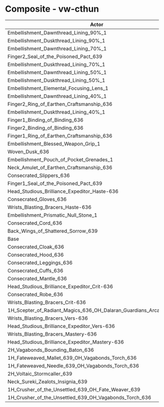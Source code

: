 # Composite - vw-cthun
| Actor | DPS | Increase |
|---|:---:|:---:|
|Embellishment_Dawnthread_Lining_90%_1|1290428|0.85%|
|Embellishment_Duskthread_Lining_90%_1|1290398|0.85%|
|Embellishment_Dawnthread_Lining_70%_1|1288353|0.69%|
|Finger2_Seal_of_the_Poisoned_Pact_639|1288022|0.66%|
|Embellishment_Duskthread_Lining_70%_1|1287703|0.64%|
|Embellishment_Dawnthread_Lining_50%_1|1286285|0.53%|
|Embellishment_Duskthread_Lining_50%_1|1285796|0.49%|
|Embellishment_Elemental_Focusing_Lens_1|1285554|0.47%|
|Embellishment_Dawnthread_Lining_40%_1|1284751|0.41%|
|Finger2_Ring_of_Earthen_Craftsmanship_636|1284492|0.39%|
|Embellishment_Duskthread_Lining_40%_1|1284487|0.39%|
|Finger1_Binding_of_Binding_636|1284166|0.36%|
|Finger2_Binding_of_Binding_636|1283903|0.34%|
|Finger1_Ring_of_Earthen_Craftsmanship_636|1283553|0.31%|
|Embellishment_Blessed_Weapon_Grip_1|1282553|0.24%|
|Woven_Dusk_636|1282482|0.23%|
|Embellishment_Pouch_of_Pocket_Grenades_1|1282346|0.22%|
|Neck_Amulet_of_Earthen_Craftsmanship_636|1281783|0.18%|
|Consecrated_Slippers_636|1281547|0.16%|
|Finger1_Seal_of_the_Poisoned_Pact_639|1281380|0.14%|
|Head_Studious_Brilliance_Expeditor_Haste-636|1280968|0.11%|
|Consecrated_Gloves_636|1280591|0.08%|
|Wrists_Blasting_Bracers_Haste-636|1280386|0.07%|
|Embellishment_Prismatic_Null_Stone_1|1280054|0.04%|
|Consecrated_Cord_636|1279717|0.01%|
|Back_Wings_of_Shattered_Sorrow_639|1279533|0.00%|
|Base|1279532|0.00%|
|Consecrated_Cloak_636|1278276|-0.10%|
|Consecrated_Hood_636|1278246|-0.10%|
|Consecrated_Leggings_636|1277444|-0.16%|
|Consecrated_Cuffs_636|1277380|-0.17%|
|Consecrated_Mantle_636|1276995|-0.20%|
|Head_Studious_Brilliance_Expeditor_Crit-636|1276675|-0.22%|
|Consecrated_Robe_636|1276560|-0.23%|
|Wrists_Blasting_Bracers_Crit-636|1276486|-0.24%|
|1H_Scepter_of_Radiant_Magics_636_OH_Dalaran_Guardians_Arcanotool_639|1276459|-0.24%|
|Wrists_Blasting_Bracers_Vers-636|1276386|-0.25%|
|Head_Studious_Brilliance_Expeditor_Vers-636|1274876|-0.36%|
|Wrists_Blasting_Bracers_Mastery-636|1274652|-0.38%|
|Head_Studious_Brilliance_Expeditor_Mastery-636|1274158|-0.42%|
|2H_Vagabonds_Bounding_Baton_636|1273066|-0.51%|
|1H_Fateweaved_Mallet_639_OH_Vagabonds_Torch_636|1270987|-0.67%|
|1H_Fateweaved_Needle_639_OH_Vagabonds_Torch_636|1270704|-0.69%|
|2H_Voltaic_Stormcaller_639|1257055|-1.76%|
|Neck_Sureki_Zealots_Insignia_639|1239545|-3.13%|
|1H_Crusher_of_the_Unsettled_639_OH_Fate_Weaver_639|1092433|-14.62%|
|1H_Crusher_of_the_Unsettled_639_OH_Vagabonds_Torch_636|1088979|-14.89%|
